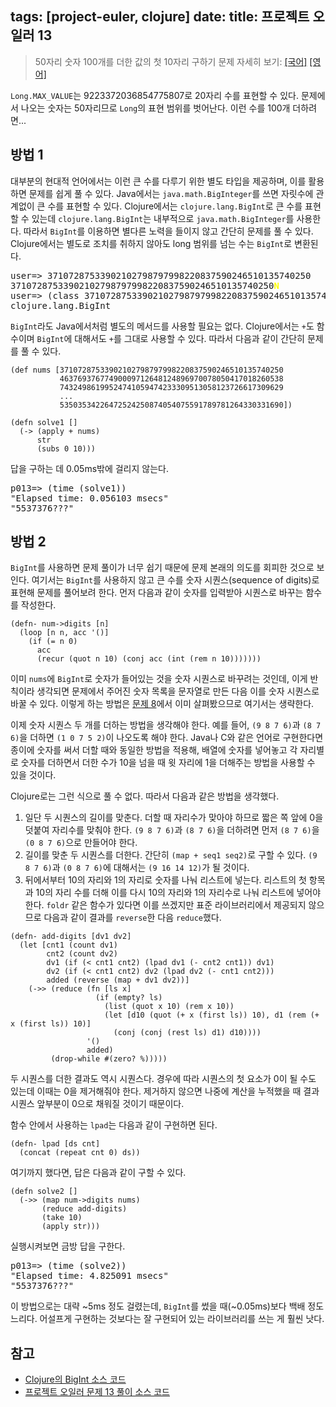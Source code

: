 tags: [project-euler, clojure]
date:
title: 프로젝트 오일러 13
---
> 50자리 숫자 100개를 더한 값의 첫 10자리 구하기
> 문제 자세히 보기: [[국어]](http://euler.synap.co.kr/prob_detail.php?id=13) [[영어]](https://projecteuler.net/problem=13)

`Long.MAX_VALUE`는 9223372036854775807로 20자리 수를 표현할 수 있다. 문제에서 나오는 숫자는 50자리므로 `Long`의 표현 범위를 벗어난다. 이런 수를 100개 더하려면...<!--more-->

## 방법 1
대부분의 현대적 언어에서는 이런 큰 수를 다루기 위한 별도 타입을 제공하며, 이를 활용하면 문제를 쉽게 풀 수 있다. Java에서는 `java.math.BigInteger`를 쓰면 자릿수에 관계없이 큰 수를 표현할 수 있다. Clojure에서는 `clojure.lang.BigInt`로 큰 수를 표현할 수 있는데 `clojure.lang.BigInt`는 내부적으로 `java.math.BigInteger`를 사용한다. 따라서 `BigInt`를 이용하면 별다른 노력을 들이지 않고 간단히 문제를 풀 수 있다. Clojure에서는 별도로 조치를 취하지 않아도 long 범위를 넘는 수는 `BigInt`로 변환된다.

<pre class="console">
user=> 37107287533902102798797998220837590246510135740250
37107287533902102798797998220837590246510135740250<span style="color:yellow;font-weight:bold">N</span>
user=> (class 37107287533902102798797998220837590246510135740250)
clojure.lang.BigInt
</pre>

`BigInt`라도 Java에서처럼 별도의 메서드를 사용할 필요는 없다. Clojure에서는 `+`도 함수이며 `BigInt`에 대해서도 `+`를 그대로 사용할 수 있다. 따라서 다음과 같이 간단히 문제를 풀 수 있다.

```[clojure]
(def nums [37107287533902102798797998220837590246510135740250
           46376937677490009712648124896970078050417018260538
           74324986199524741059474233309513058123726617309629
           ...
           53503534226472524250874054075591789781264330331690])

(defn solve1 []
  (-> (apply + nums)
      str
      (subs 0 10)))
```

답을 구하는 데 0.05ms밖에 걸리지 않는다.

<pre class="console">
p013=> (time (solve1))
"Elapsed time: 0.056103 msecs"
"5537376???"
</pre>

## 방법 2
`BigInt`를 사용하면 문제 풀이가 너무 쉽기 때문에 문제 본래의 의도를 회피한 것으로 보인다. 여기서는 `BigInt`를 사용하지 않고 큰 수를 숫자 시퀀스(sequence of digits)로 표현해 문제를 풀어보려 한다. 먼저 다음과 같이 숫자를 입력받아 시퀀스로 바꾸는 함수를 작성한다.

```[clojure]
(defn- num->digits [n]
  (loop [n n, acc '()]
    (if (= n 0)
      acc
      (recur (quot n 10) (conj acc (int (rem n 10)))))))
```

이미 `nums`에 `BigInt`로 숫자가 들어있는 것을 숫자 시퀀스로 바꾸려는 것인데, 이게 반칙이라 생각되면 문제에서 주어진 숫자 목록을 문자열로 만든 다음 이를 숫자 시퀀스로 바꿀 수 있다. 이렇게 하는 방법은 [문제 8](/2015/02/25/project-euler-008/)에서 이미 살펴봤으므로 여기서는 생략한다.

이제 숫자 시퀀스 두 개를 더하는 방법을 생각해야 한다. 예를 들어, `(9 8 7 6)`과 `(8 7 6)`을 더하면 `(1 0 7 5 2)`이 나오도록 해야 한다. Java나 C와 같은 언어로 구현한다면 종이에 숫자를 써서 더할 때와 동일한 방법을 적용해, 배열에 숫자를 넣어놓고 각 자리별로 숫자를 더하면서 더한 수가 10을 넘을 때 윗 자리에 1을 더해주는 방법을 사용할 수 있을 것이다.

Clojure로는 그런 식으로 풀 수 없다. 따라서 다음과 같은 방법을 생각했다.

1. 일단 두 시퀀스의 길이를 맞춘다. 더할 때 자리수가 맞아야 하므로 짧은 쪽 앞에 0을 덧붙여 자리수를 맞춰야 한다. `(9 8 7 6)`과 `(8 7 6)`을 더하려면 먼저 `(8 7 6)`을 `(0 8 7 6)`으로 만들어야 한다.
2. 길이를 맞춘 두 시퀀스를 더한다. 간단히 `(map + seq1 seq2)`로 구할 수 있다. `(9 8 7 6)`과 `(0 8 7 6)`에 대해서는 `(9 16 14 12)`가 될 것이다.
3. 뒤에서부터 10의 자리와 1의 자리로 숫자를 나눠 리스트에 넣는다. 리스트의 첫 항목과 10의 자리 수를 더해 이를 다시 10의 자리와 1의 자리수로 나눠 리스트에 넣어야 한다. `foldr` 같은 함수가 있다면 이를 쓰겠지만 표준 라이브러리에서 제공되지 않으므로 다음과 같이 결과를 `reverse`한 다음 `reduce`했다.

```[clojure]
(defn- add-digits [dv1 dv2]
  (let [cnt1 (count dv1)
        cnt2 (count dv2)
        dv1 (if (< cnt1 cnt2) (lpad dv1 (- cnt2 cnt1)) dv1)
        dv2 (if (< cnt1 cnt2) dv2 (lpad dv2 (- cnt1 cnt2)))
        added (reverse (map + dv1 dv2))]
    (->> (reduce (fn [ls x]
                   (if (empty? ls)
                     (list (quot x 10) (rem x 10))
                     (let [d10 (quot (+ x (first ls)) 10), d1 (rem (+ x (first ls)) 10)]
                       (conj (conj (rest ls) d1) d10))))
                 '()
                 added)
         (drop-while #(zero? %)))))
```

두 시퀀스를 더한 결과도 역시 시퀀스다. 경우에 따라 시퀀스의 첫 요소가 0이 될 수도 있는데 이때는 0을 제거해줘야 한다. 제거하지 않으면 나중에 계산을 누적했을 때 결과 시퀀스 앞부분이 0으로 채워질 것이기 때문이다.

함수 안에서 사용하는 `lpad`는 다음과 같이 구현하면 된다.

```[clojure]
(defn- lpad [ds cnt]
  (concat (repeat cnt 0) ds))
```

여기까지 했다면, 답은 다음과 같이 구할 수 있다.

```[clojure]
(defn solve2 []
  (->> (map num->digits nums)
       (reduce add-digits)
       (take 10)
       (apply str)))
```

실행시켜보면 금방 답을 구한다.

<pre class="console">
p013=> (time (solve2))
"Elapsed time: 4.825091 msecs"
"5537376???"
</pre>

이 방법으로는 대략 ~5ms 정도 걸렸는데, `BigInt`를 썼을 때(~0.05ms)보다 백배 정도 느리다. 어설프게 구현하는 것보다는 잘 구현되어 있는 라이브러리를 쓰는 게 훨씬 낫다.

## 참고
* [Clojure의 BigInt 소스 코드](https://github.com/clojure/clojure/blob/master/src/jvm/clojure/lang/BigInt.java)
* [프로젝트 오일러 문제 13 풀이 소스 코드](https://github.com/ntalbs/euler/blob/master/src/p013.clj)
